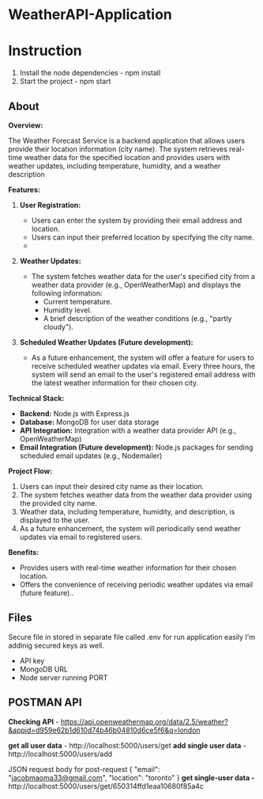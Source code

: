 # WeatherAPI-Application
# Instruction

 1. Install the node dependencies - npm install 
 2. Start the project - npm start

## About
**Overview:**

The Weather Forecast Service is a backend application that allows users  provide their location information (city name). The system retrieves real-time weather data for the specified location and provides users with weather updates, including temperature, humidity, and a weather description

**Features:**

1.  **User Registration:**
    -   Users can enter the system by providing their email address and location.
    -   Users can input their preferred location by specifying the city name.
    - 
3.  **Weather Updates:**
    
    -   The system fetches weather data for the user's specified city from a weather data provider (e.g., OpenWeatherMap) and displays the following information:
        -   Current temperature.
        -   Humidity level.
        -   A brief description of the weather conditions (e.g., "partly cloudy").
4.  **Scheduled Weather Updates (Future development):**
    
    -   As a future enhancement, the system will offer a feature for users to receive scheduled weather updates via email. Every three hours, the system will send an email to the user's registered email address with the latest weather information for their chosen city.

**Technical Stack:**

-   **Backend:** Node.js with Express.js
-   **Database:** MongoDB for user data storage
-   **API Integration:** Integration with a weather data provider API (e.g., OpenWeatherMap)
-   **Email Integration (Future development):** Node.js packages for sending scheduled email updates (e.g., Nodemailer)

**Project Flow:**
1.  Users can input their desired city name as their location.
3.  The system fetches weather data from the weather data provider using the provided city name.
4.  Weather data, including temperature, humidity, and description, is displayed to the user.
5.  As a future enhancement, the system will periodically send weather updates via email to registered users.

**Benefits:**

-   Provides users with real-time weather information for their chosen location.
-   Offers the convenience of receiving periodic weather updates via email (future feature)..


##  Files

Secure file in stored in separate file  called .env   for run application easily I'm addinig secured keys as well.

 -  API key 
 -  MongoDB URL
 -  Node server running PORT

## POSTMAN API 
**Checking API** - https://api.openweathermap.org/data/2.5/weather?&appid=d959e62b1d610d74b46b04810d6ce5f6&q=london

**get all user data** - http://localhost:5000/users/get
**add  single user data** - http://localhost:5000/users/add

JSON request  body for post-request
{
"email":  "jacobmaoma33@gmail.com",
"location":  "toronto"
}
**get single-user data -**
http://localhost:5000/users/get/650314ffd1eaa10680f85a4c
